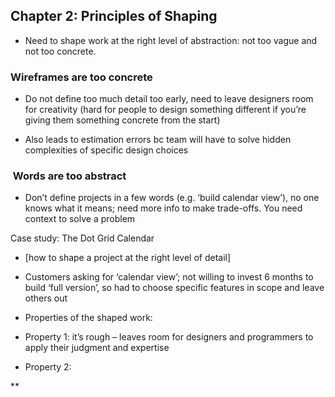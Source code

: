 
## Chapter 2: Principles of Shaping

- Need to shape work at the right level of abstraction: not too vague and not too concrete.
    

### Wireframes are too concrete

- Do not define too much detail too early, need to leave designers room for creativity (hard for people to design something different if you’re giving them something concrete from the start)
    
- Also leads to estimation errors bc team will have to solve hidden complexities of specific design choices
    

###  Words are too abstract

- Don’t define projects in a few words (e.g. ‘build calendar view’), no one knows what it means; need more info to make trade-offs. You need context to solve a problem
    

Case study: The Dot Grid Calendar

- [how to shape a project at the right level of detail]
    
- Customers asking for ‘calendar view’; not willing to invest 6 months to build ‘full version’, so had to choose specific features in scope and leave others out
    
- Properties of the shaped work:
    

- Property 1: it’s rough – leaves room for designers and programmers to apply their judgment and expertise
    
- Property 2:
    



**